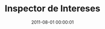 ---
title: Inspector de Intereses
date: 2011-08-01 00:00:01
img: inspector.png
thumb: inspector-thumb.png
description: Inspector de Intereses es una aplicación de la Fundación Ciudadano Inteligente, que utiliza la tecnología web como herramienta de fiscalización de la actividad política. Buscamos promover la transparencia en el sector público, e incentivar la participación activa de la ciudadanía en la labor colectiva de proteger el interés público.
site_url: http://www.inspectordeintereses.cl/
status: archivado
---